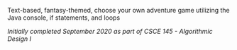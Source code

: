 Text-based, fantasy-themed, choose your own adventure game utilizing the Java console, if statements, and loops

*Initially completed September 2020 as part of CSCE 145 - Algorithmic Design I*
